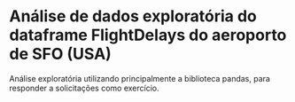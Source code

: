 # Análise de dados exploratória do dataframe FlightDelays do aeroporto de SFO (USA)

Análise exploratória utilizando principalmente a biblioteca pandas, para responder a solicitações como exercício.
